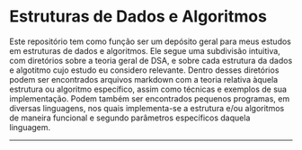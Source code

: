 # Estruturas de Dados e Algoritmos

Este repositório tem como função ser um depósito geral para meus estudos em estruturas de dados e algoritmos. Ele segue uma subdivisão intuitiva, com diretórios sobre a teoria geral de DSA, e sobre cada estrutura da dados e algotitmo cujo estudo eu considero relevante. Dentro desses diretórios podem ser encontrados arquivos markdown com a teoria relativa àquela estrutura ou algoritmo específico, assim como técnicas e exemplos de sua implementação. Podem também ser encontrados pequenos programas, em diversas linguagens, nos quais implementa-se a estrutura e/ou algoritmos de maneira funcional e segundo parâmetros específicos daquela linguagem.

---

